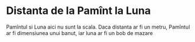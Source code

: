 # Distanta de la Pamînt la Luna

Pamîntul si Luna aici nu sunt la scala. Daca distanta ar fi un metru, Pamîntul
ar fi dimensiunea unui banut, iar luna ar fi un bob de mazare
